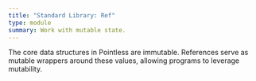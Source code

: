 ```yaml
---
title: "Standard Library: Ref"
type: module
summary: Work with mutable state.
---
```


The core data structures in Pointless are immutable. References serve as mutable
wrappers around these values, allowing programs to leverage mutability.
